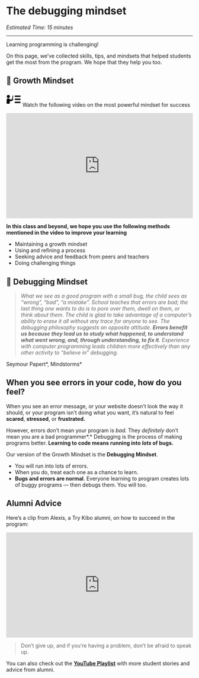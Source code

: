 # The debugging mindset

*Estimated Time: 15 minutes*

---

Learning programming is challenging! 

On this page, we’ve collected skills, tips, and mindsets that helped students get the most from the program. We hope that they help you too.

## 🌱 Growth Mindset

<aside>


<img src="../instruction.png" alt="../instruction.png" width="40px" /> Watch the following video on the most powerful mindset for success

</aside>

<div style="position: relative; padding-bottom: 56.25%; height: 0;"><iframe src="https://www.youtube.com/embed/qjBdcyueom8" title="YouTube video player" frameborder="0" allow="accelerometer; autoplay; clipboard-write; encrypted-media; gyroscope; picture-in-picture" allowfullscreen style="position: absolute; top: 0; left: 0; width: 100%; height: 100%;"></iframe></div>

**In this class and beyond, we hope you use the  following methods mentioned in the video to improve your learning**

- Maintaining a growth mindset
- Using and refining a process
- Seeking advice and feedback from peers and teachers
- Doing challenging things

## 🐛 Debugging Mindset

> *What we see as a good program with a small bug, the child sees as “wrong”, “bad”, “a mistake”. School teaches that errors are bad; the last thing one wants to do is to pore over them, dwell on them, or think about them. The child is glad to take advantage of a computer’s ability to erase it all without any trace for anyone to see. The debugging philosophy suggests an opposite attitude. **Errors benefit us because they lead us to study what happened, to understand what went wrong, and, through understanding, to fix it**. Experience with computer programming leads children more effectively than any other activity to “believe in” debugging.*

Seymour Papert*, Mindstorms*
> 

## **When you see errors in your code, how do you feel?**

When you see an error message, or your website doesn’t look the way it should, or your program isn’t doing what you want, it’s natural to feel **scared**, **stressed**, or **frustrated.**

However, errors don’t mean your program is *bad.* They *definitely* don’t mean you are a bad programmer*.* Debugging is the process of making programs better. **Learning to code means running into *lots* of bugs.**

Our version of the Growth Mindset is the **Debugging Mindset**. 

- You will run into lots of errors.
- When you do, treat each one as a chance to learn.
- **Bugs and errors are normal**. Everyone learning to program creates lots of buggy programs — then debugs them. You will too.

## Alumni Advice

Here’s a clip from Alexis, a Try Kibo alumni, on how to succeed in the program:

<div style="position: relative; padding-bottom: 56.25%; height: 0;"><iframe src="https://www.youtube.com/embed/nlYn1qDSdek" title="YouTube video player" frameborder="0" allow="accelerometer; autoplay; clipboard-write; encrypted-media; gyroscope; picture-in-picture" allowfullscreen style="position: absolute; top: 0; left: 0; width: 100%; height: 100%;"></iframe></div>

> Don’t give up, and if you’re having a problem, don’t be afraid to speak up.
> 

You can also check out the [**YouTube Playlist**](https://youtube.com/playlist?list=PLEApm5XV23vWGm4uwl7jGSNST2Wj9S6Rx) with more student stories and advice from alumni.